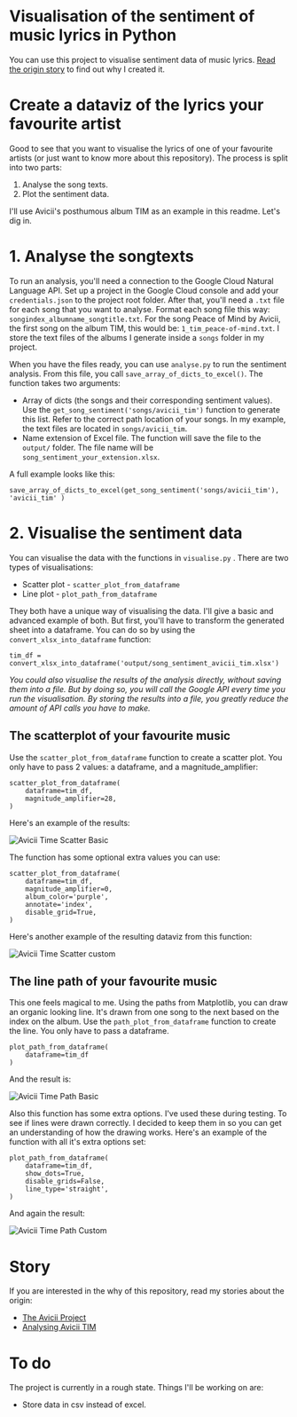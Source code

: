 # Visualisation of the sentiment of music lyrics in Python

You can use this project to visualise sentiment data of music lyrics. [Read the origin story]([http://www.edriessen.com/avicii/) to find out why I created it.

# Create a dataviz of the lyrics your favourite artist

Good to see that you want to visualise the lyrics of one of your favourite artists (or just want to know more about this repository). The process is split into two parts:

1. Analyse the song texts.
2. Plot the sentiment data.

I'll use Avicii's posthumous album TIM as an example in this readme. Let's dig in.

# 1. Analyse the songtexts

To run an analysis, you'll need a connection to the Google Cloud Natural Language API. Set up a project in the Google Cloud console and add your `credentials.json` to the project root folder. After that, you'll need a `.txt` file for each song that you want to analyse. Format each song file this way: `songindex_albumname_songtitle.txt`. For the song Peace of Mind by Avicii, the first song on the album TIM, this would be: `1_tim_peace-of-mind.txt`. I store the text files of the albums I generate inside a `songs` folder in my project. 

When you have the files ready, you can use `analyse.py` to run the sentiment analysis. From this file, you call `save_array_of_dicts_to_excel()`. The function takes two arguments:

- Array of dicts (the songs and their corresponding sentiment values). Use the `get_song_sentiment('songs/avicii_tim')` function to generate this list. Refer to the correct path location of your songs. In my example, the text files are located in `songs/avicii_tim`.
- Name extension of Excel file. The function will save the file to the `output/` folder. The file name will be `song_sentiment_your_extension.xlsx`.

A full example looks like this:

`save_array_of_dicts_to_excel(get_song_sentiment('songs/avicii_tim'), 'avicii_tim' )`

# 2. Visualise the sentiment data

You can visualise the data with the functions in `visualise.py` . There are two types of visualisations:

- Scatter plot - `scatter_plot_from_dataframe`
- Line plot - `plot_path_from_dataframe`

They both have a unique way of visualising the data. I'll give a basic and advanced example of both. But first, you'll have to transform the generated sheet into a dataframe. You can do so by using the `convert_xlsx_into_dataframe` function:

```
tim_df = convert_xlsx_into_dataframe('output/song_sentiment_avicii_tim.xlsx')
```
_You could also visualise the results of the analysis directly, without saving them into a file. But by doing so, you will call the Google API every time you run the visualisation. By storing the results into a file, you greatly reduce the amount of API calls you have to make._

## The scatterplot of your favourite music

Use the `scatter_plot_from_dataframe` function to create a scatter plot. You only have to pass 2 values: a dataframe, and a magnitude_amplifier:

```
scatter_plot_from_dataframe(
    dataframe=tim_df,
    magnitude_amplifier=28,
)
```
Here's an example of the results:

![Avicii Time Scatter Basic](sample_dataviz/avicii_scatter_basic.png)

The function has some optional extra values you can use:

```
scatter_plot_from_dataframe(
    dataframe=tim_df,
    magnitude_amplifier=0,
    album_color='purple',
    annotate='index',
    disable_grid=True,
)
```

Here's another example of the resulting dataviz from this function:

![Avicii Time Scatter custom](sample_dataviz/avicii_scatter_custom.png)


## The line path of your favourite music

This one feels magical to me. Using the paths from Matplotlib, you can draw an organic looking line. It's drawn from one song to the next based on the index on the album.  Use the `path_plot_from_dataframe` function to create the line. You only have to pass a dataframe.

```
plot_path_from_dataframe(
    dataframe=tim_df
)
```

And the result is: 

![Avicii Time Path Basic](sample_dataviz/avicii_path_basic.png)

Also this function has some extra options. I've used these during testing. To see if lines were drawn correctly. I decided to keep them in so you can get an understanding of how the drawing works. Here's an example of the function with all it's extra options set:

```
plot_path_from_dataframe(
    dataframe=tim_df,
    show_dots=True,
    disable_grids=False,
    line_type='straight',
)

```
And again the result:

![Avicii Time Path Custom](sample_dataviz/avicii_path_custom.png)

# Story

If you are interested in the why of this repository, read my stories about the origin:

- [The Avicii Project](http://www.edriessen.com/avicii/) 
- [Analysing Avicii TIM](http://www.edriessen.com/2019/06/15/visualising-the-emotion-of-aviciis-new-album-tim/) 

# To do

The project is currently in a rough state. Things I'll be working on are:

- Store data in csv instead of excel.
